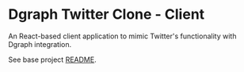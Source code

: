 # Dgraph Twitter Clone - Client

An React-based client application to mimic Twitter's functionality with Dgraph integration.

See base project [README](https://github.com/GabeStah/dgraph-twitter-clone).